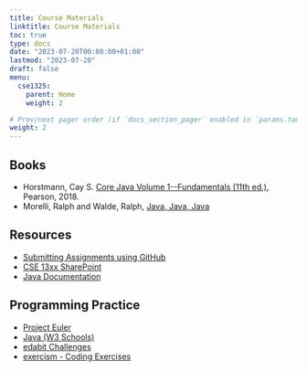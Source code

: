```yaml
---
title: Course Materials
linktitle: Course Materials
toc: true
type: docs
date: "2023-07-20T00:00:00+01:00"
lastmod: "2023-07-20"
draft: false
menu:
  cse1325:
    parent: Home
    weight: 2

# Prev/next pager order (if `docs_section_pager` enabled in `params.toml`)
weight: 2
---
```


## Books

- Horstmann, Cay S. [Core Java Volume 1--Fundamentals (11th ed.)](https://www.amazon.com/Core-Java-I-Fundamentals-11th-Horstmann/dp/0135166306/ref=sr_1_2?crid=3VKKQWJURVC0K&keywords=Java+volume+I&qid=1653507165&sprefix=java+volume+i%2Caps%2C380&sr=8-2), Pearson, 2018.
- Morelli, Ralph and Walde, Ralph, [Java, Java, Java](http://www.cs.trincoll.edu/~ram/jjj/)

## Resources

- [Submitting Assignments using GitHub](/notes/submitting_assignments_using_github)
- [CSE 13xx SharePoint](https://mavsuta.sharepoint.com/sites/cse13xx)
- [Java Documentation](https://docs.oracle.com/en/java/javase/16/docs/api/index.html)

## Programming Practice

- [Project Euler](https://projecteuler.net/)
- [Java (W3 Schools)](https://www.w3schools.com/java)
- [edabit Challenges](https://edabit.com/challenges#!)
- [exercism - Coding Exercises](https://exercism.org/)
